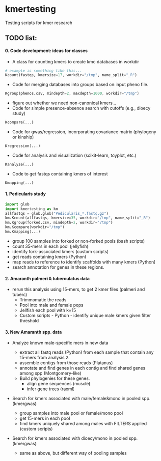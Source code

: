 # kmertesting
Testing scripts for kmer research

## TODO list:


#### 0. Code development: ideas for classes

  - A class for counting kmers to create kmc databases in workdir
```python
# example is something like this...
Kcount(fastqs, kmersize=17, workdir="/tmp", name_split="_R")
```
  - Code for merging databases into groups based on input pheno file.
```python
Kgroup(phenos.csv, mindepth=2, maxdepth=1000, workdir="/tmp")
```
  - figure out whether we need non-canonical kmers...
  - Code for simple presence-absence search with cutoffs (e.g., dioecy study)
```python
Kcompare(...)
```
  - Code for gwas/regression, incorporating covariance matrix (phylogeny or kinship)
```python
Kregression(...)

```
  - Code for analysis and visualization (scikit-learn, toyplot, etc.)
```python
Kanalyze(...)
```

  - Code to get fastqs containing kmers of interest
```python
Kmapping(...)
```


#### 1. Pedicularis study

```python
import glob
import kmertesting as km
allfastqs = glob.glob("Pedicularis_*.fastq.gz")
km.Kcount(allfastqs, kmersize=35, workdir="/tmp", name_split="_R")
km.Kgroup(forked.csv, mindepth=2, workdir="/tmp")
km.Kcompare(workdir="/tmp")
km.Kmapping(...)
```
  - group 100 samples into forked or non-forked pools (bash scripts)
  - count 35-mers in each pool (jellyfish)
  - identify fork-associated kmers (custom scripts)
  - get reads containing kmers (Python)
  - map reads to reference to identify scaffolds with many kmers (Python)
  - search annotation for genes in these regions.



#### 2. Amaranth palmeri & tuberculatus data
- rerun this analysis using 15-mers, to get 2 kmer files (palmeri and tuberc)
  - Trimmomatic the reads
  - Pool into male and female pops
  - Jellfish each pool with k=15
  - Custom scripts - Python - identify unique male kmers given filter threshold
  
  
  
#### 3. New Amaranth spp. data

- Analyze known male-specific mers in new data
  - extract all fastq reads (Python) from each sample that contain any 15-mers from analysis 2.
  - assemble contigs from those reads (Platanus)
  - annotate and find genes in each contig and find shared genes among spp (Montgomery-like)
  - Build phylogenies for these genes.
      - align gene sequences (muscle)
      - infer gene trees (raxml)


- Search for kmers associated with male/female&mono in pooled spp. (kmergwas)
  - group samples into male pool or female/mono pool
  - get 15-mers in each pool
  - find kmers uniquely shared among males with FILTERS applied (custom scripts)
  
  
- Search for kmers associated with dioecy/mono in pooled spp. (kmergwas)
  - same as above, but different way of pooling samples
  
  

